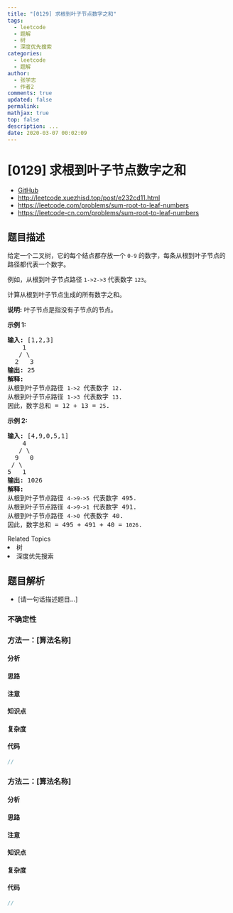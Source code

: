 ```yaml
---
title: "[0129] 求根到叶子节点数字之和"
tags:
  - leetcode
  - 题解
  - 树
  - 深度优先搜索
categories:
  - leetcode
  - 题解
author:
  - 张学志
  - 作者2
comments: true
updated: false
permalink:
mathjax: true
top: false
description: ...
date: 2020-03-07 00:02:09
---
```



# [0129] 求根到叶子节点数字之和
* [GitHub](https://github.com/algoboy101/LeetCodeCrowdsource/tree/master/_posts/QA/%5B0129%5D%20%E6%B1%82%E6%A0%B9%E5%88%B0%E5%8F%B6%E5%AD%90%E8%8A%82%E7%82%B9%E6%95%B0%E5%AD%97%E4%B9%8B%E5%92%8C.md)
* http://leetcode.xuezhisd.top/post/e232cd11.html
* https://leetcode.com/problems/sum-root-to-leaf-numbers
* https://leetcode-cn.com/problems/sum-root-to-leaf-numbers


## 题目描述

<p>给定一个二叉树，它的每个结点都存放一个&nbsp;<code>0-9</code>&nbsp;的数字，每条从根到叶子节点的路径都代表一个数字。</p>

<p>例如，从根到叶子节点路径 <code>1-&gt;2-&gt;3</code> 代表数字 <code>123</code>。</p>

<p>计算从根到叶子节点生成的所有数字之和。</p>

<p><strong>说明:</strong>&nbsp;叶子节点是指没有子节点的节点。</p>

<p><strong>示例 1:</strong></p>

<pre><strong>输入:</strong> [1,2,3]
    1
   / \
  2   3
<strong>输出:</strong> 25
<strong>解释:</strong>
从根到叶子节点路径 <code>1-&gt;2</code> 代表数字 <code>12</code>.
从根到叶子节点路径 <code>1-&gt;3</code> 代表数字 <code>13</code>.
因此，数字总和 = 12 + 13 = <code>25</code>.</pre>

<p><strong>示例 2:</strong></p>

<pre><strong>输入:</strong> [4,9,0,5,1]
    4
   / \
  9   0
&nbsp;/ \
5   1
<strong>输出:</strong> 1026
<strong>解释:</strong>
从根到叶子节点路径 <code>4-&gt;9-&gt;5</code> 代表数字 495.
从根到叶子节点路径 <code>4-&gt;9-&gt;1</code> 代表数字 491.
从根到叶子节点路径 <code>4-&gt;0</code> 代表数字 40.
因此，数字总和 = 495 + 491 + 40 = <code>1026</code>.</pre>
<div><div>Related Topics</div><div><li>树</li><li>深度优先搜索</li></div></div>


## 题目解析
* [请一句话描述题目...]

### 不确定性


### 方法一：[算法名称]

#### 分析

#### 思路

#### 注意

#### 知识点

#### 复杂度

#### 代码

```cpp
//
```


### 方法二：[算法名称]

#### 分析

#### 思路

#### 注意

#### 知识点

#### 复杂度

#### 代码

```cpp
//
```


